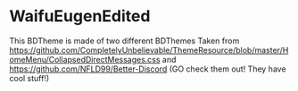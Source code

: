 # WaifuEugenEdited
This BDTheme is made of two different BDThemes
Taken from https://github.com/CompletelyUnbelievable/ThemeResource/blob/master/HomeMenu/CollapsedDirectMessages.css and 
https://github.com/NFLD99/Better-Discord (GO check them out! They have cool stuff!)
